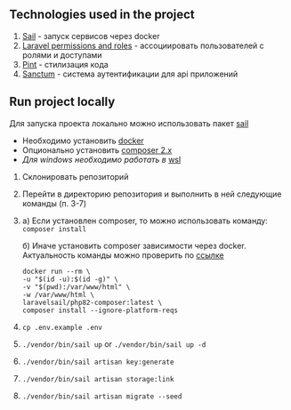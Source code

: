 ## Technologies used in the project

1) [Sail](https://laravel.com/docs/10.x/sail) - запуск сервисов через docker
2) [Laravel permissions and roles](https://github.com/spatie/laravel-permission) - ассоциировать пользователей с ролями
   и доступами
3) [Pint](https://laravel.com/docs/10.x/pint) - стилизация кода
4) [Sanctum](https://laravel.com/docs/10.x/sanctum) - система аутентификации для api приложений


## Run project locally

Для запуска проекта локально можно использовать пакет [sail](https://laravel.com/docs/10.x/sail)

* Необходимо установить [docker](https://docs.docker.com/engine/install/)
* Опционально установить [composer 2.x](https://getcomposer.org/download/)
* *Для windows необходимо работать в* [wsl](https://learn.microsoft.com/en-us/windows/wsl/install)

1) Склонировать репозиторий
2) Перейти в директорию репозитория и выполнить в ней следующие команды (п. 3-7)
3) а) Если установлен composer, то можно использовать команду: ```composer install```

   б) Иначе установить composer зависимости через docker. Актуальность команды можно проверить
   по [ссылке](https://laravel.com/docs/10.x/sail#installing-composer-dependencies-for-existing-projects)
    ```
    docker run --rm \
    -u "$(id -u):$(id -g)" \
    -v "$(pwd):/var/www/html" \
    -w /var/www/html \
    laravelsail/php82-composer:latest \
    composer install --ignore-platform-reqs
    ```
4) ```cp .env.example .env```
5) ```./vendor/bin/sail up``` or ```./vendor/bin/sail up -d```
6) ```./vendor/bin/sail artisan key:generate```
7) ```./vendor/bin/sail artisan storage:link```
8) ```./vendor/bin/sail artisan migrate --seed```
